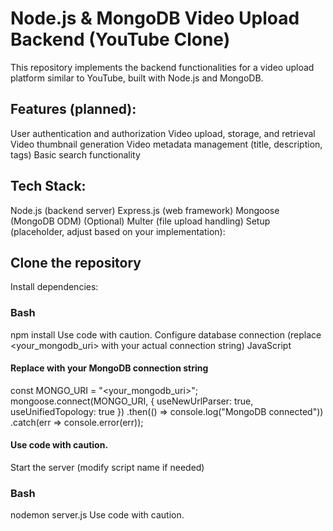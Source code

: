 # Node.js & MongoDB Video Upload Backend (YouTube Clone)
This repository implements the backend functionalities for a video upload platform similar to YouTube, built with Node.js and MongoDB.

## Features (planned):

User authentication and authorization
Video upload, storage, and retrieval
Video thumbnail generation
Video metadata management (title, description, tags)
Basic search functionality
## Tech Stack:

Node.js (backend server)
Express.js (web framework)
Mongoose (MongoDB ODM)
(Optional) Multer (file upload handling)
Setup (placeholder, adjust based on your implementation):

## Clone the repository
Install dependencies:
### Bash
npm install
Use code with caution.
Configure database connection (replace <your_mongodb_uri> with your actual connection string)
JavaScript
#### Replace with your MongoDB connection string
const MONGO_URI = "<your_mongodb_uri>";
mongoose.connect(MONGO_URI, { useNewUrlParser: true, useUnifiedTopology: true })
  .then(() => console.log("MongoDB connected"))
  .catch(err => console.error(err));
#### Use code with caution.
Start the server (modify script name if needed)
### Bash
nodemon server.js
Use code with caution.
